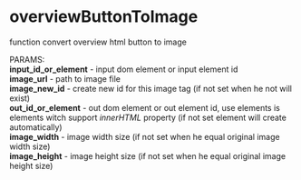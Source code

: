 # overviewButtonToImage
function convert overview html button to image

PARAMS: <br />
**input_id_or_element** - input dom element or input element id <br />
**image_url** - path to image file <br />
**image_new_id** - create new id for this image tag (if not set when he not will exist)<br />
**out_id_or_element** - out dom element or out element id, use elements is elements witch support *innerHTML* property (if not set element will create automatically) <br />
**image_width** - image width size (if not set when he equal original image width size)<br />
**image_height** - image height size (if not set when he equal original image height size) <br />


